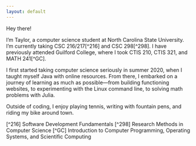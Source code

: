 ```yaml
---
layout: default
---
```


Hey there!

I’m Taylor, a computer science student at North Carolina State University.
I’m currently taking CSC 216/217[^216] and CSC 298[^298].
I have previously attended Guilford College, where I took CTIS 210, CTIS 321, and MATH 241[^GC].

I first started taking computer science seriously in summer 2020, when I taught myself Java with online resources. 
From there, I embarked on a journey of learning as much as possible—from building functioning websites,
to experimenting with the Linux command line, to solving math problems with Julia.

Outside of coding, I enjoy playing tennis, writing with fountain pens, and riding my bike around town.

[^216] Software Development Fundamentals
[^298] Research Methods in Computer Science
[^GC] Introduction to Computer Programming, Operating Systems, and Scientific Computing
